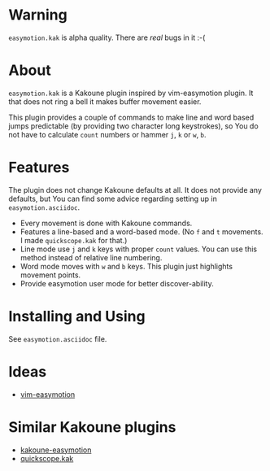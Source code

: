 # Warning

`easymotion.kak` is alpha quality. There are _real_ bugs in it :-(

# About

`easymotion.kak` is a Kakoune plugin inspired by vim-easymotion
plugin. It that does not ring a bell it makes buffer movement easier.

This plugin provides a couple of commands to make line and word based
jumps predictable (by providing two character long keystrokes), so You
do not have to calculate `count` numbers or hammer `j`, `k` or `w`, `b`.

# Features

The plugin does not change Kakoune defaults at all. It does not provide
any defaults, but You can find some advice regarding setting up in
`easymotion.asciidoc`.
 - Every movement is done with Kakoune commands.
 - Features a line-based and a word-based mode. (No `f` and `t` movements. I made
`quickscope.kak` for that.)
 - Line mode use `j` and `k` keys with proper `count` values. You can use this
method instead of relative line numbering.
 - Word mode moves with `w` and `b` keys. This plugin just highlights movement points.
 - Provide easymotion user mode for better discover-ability.

# Installing and Using

See `easymotion.asciidoc` file.

# Ideas
 - [vim-easymotion](https://github.com/easymotion/vim-easymotion)

# Similar Kakoune plugins
 - [kakoune-easymotion](https://github.com/danr/kakoune-easymotion)
 - [quickscope.kak](https://git.sr.ht/~voroskoi/quickscope.kak)

